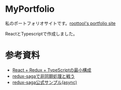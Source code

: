 # MyPortfolio
私のポートフォリオサイトです。[roottool's portfolio site](https://roottool.github.io/MyPortfolio)

ReactとTypescriptで作成しました。

# 参考資料
- [React + Redux + TypeScriptの最小構成](https://qiita.com/uryyyyyyy/items/3ad88cf9ca9393335f8c)
- [redux-sagaで非同期処理と戦う](https://qiita.com/kuy/items/716affc808ebb3e1e8ac)
- [redux-saga公式サンプル(async)](https://github.com/redux-saga/redux-saga/tree/master/examples/async)
